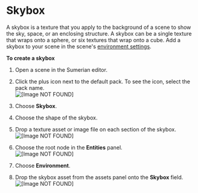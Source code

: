 # Skybox<a name="assets-skybox"></a>

A skybox is a texture that you apply to the background of a scene to show the sky, space, or an enclosing structure\. A skybox can be a single texture that wraps onto a sphere, or six textures that wrap onto a cube\. Add a skybox to your scene in the scene's [environment settings](scene-environment.md)\.

**To create a skybox**

1. Open a scene in the Sumerian editor\.

1. Click the plus icon next to the default pack\. To see the icon, select the pack name\.  
![\[Image NOT FOUND\]](http://docs.aws.amazon.com/sumerian/latest/userguide/images/assets-bin-add.png)

1. Choose **Skybox**\.

1. Choose the shape of the skybox\.

1. Drop a texture asset or image file on each section of the skybox\.  
![\[Image NOT FOUND\]](http://docs.aws.amazon.com/sumerian/latest/userguide/images/assets-skybox-textures.png)

1. Choose the root node in the **Entities** panel\.  
![\[Image NOT FOUND\]](http://docs.aws.amazon.com/sumerian/latest/userguide/images/editor-entities-scene.png)

1. Choose **Environment**\.

1. Drop the skybox asset from the assets panel onto the **Skybox** field\.  
![\[Image NOT FOUND\]](http://docs.aws.amazon.com/sumerian/latest/userguide/)